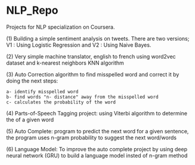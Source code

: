 # NLP_Repo

Projects for NLP specialization on Coursera.

(1) Building a simple sentiment analysis on tweets.
There are two versions; V1 : Using Logistic Regression and V2 : Using Naive Bayes.

(2) Very simple machine translator, english to french using word2vec dataset and k-nearest neighbors KNN algorithm

(3) Auto Correction algorithm to find misspelled word and correct it by doing the next steps:
	
	a- identify misspelled word
	b- find words "n- distance" away from the misspelled word
	c- calculates the probability of the word

(4) Parts-of-Speech Tagging project: using Viterbi algorithm to determine the <PoS> of a given word

(5) Auto Complete: program to predict the next word for a given sentence, the program uses n-gram probability to suggest the next word/words

(6) Language Model: To improve the auto complete project by using deep neural network (GRU) to build a language model insted of n-gram method

